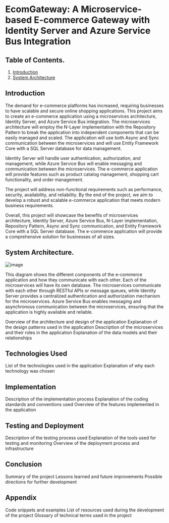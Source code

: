 # EcomGateway: A Microservice-based E-commerce Gateway with Identity Server and Azure Service Bus Integration

## Table of Contents.
1. [Introduction](#introduction)
2. [System Architecture](#system-architecture)

## Introduction

The demand for e-commerce platforms has increased, requiring businesses to have scalable and secure online shopping applications. This project aims to create an e-commerce application using a microservices architecture, Identity Server, and Azure Service Bus integration. The microservices architecture will employ the N-Layer implementation with the Repository Pattern to break the application into independent components that can be easily managed and scaled. The application will use both Async and Sync communication between the microservices and will use Entity Framework Core with a SQL Server database for data management.

Identity Server will handle user authentication, authorization, and management, while Azure Service Bus will enable messaging and communication between the microservices. The e-commerce application will provide features such as product catalog management, shopping cart functionality, and order management.

The project will address non-functional requirements such as performance, security, availability, and reliability. By the end of the project, we aim to develop a robust and scalable e-commerce application that meets modern business requirements.

Overall, this project will showcase the benefits of microservices architecture, Identity Server, Azure Service Bus, N-Layer implementation, Repository Pattern, Async and Sync communication, and Entity Framework Core with a SQL Server database. The e-commerce application will provide a comprehensive solution for businesses of all sizes.
## System Architecture.

![image](https://user-images.githubusercontent.com/68539411/223565684-642f3c07-fdc7-4881-b000-70360f859577.png)

This diagram shows the different components of the e-commerce application and how they communicate with each other. Each of the microservices will have its own database. The microservices communicate with each other through RESTful APIs or message queues, while Identity Server provides a centralized authentication and authorization mechanism for the microservices. Azure Service Bus enables messaging and asynchronous communication between the microservices, ensuring that the application is highly available and reliable.

Overview of the architecture and design of the application
Explanation of the design patterns used in the application
Description of the microservices and their roles in the application
Explanation of the data models and their relationships
## Technologies Used
List of the technologies used in the application
Explanation of why each technology was chosen
## Implementation
Description of the implementation process
Explanation of the coding standards and conventions used
Overview of the features implemented in the application
## Testing and Deployment
Description of the testing process used
Explanation of the tools used for testing and monitoring
Overview of the deployment process and infrastructure
## Conclusion
Summary of the project
Lessons learned and future improvements
Possible directions for further development
## Appendix
Code snippets and examples
List of resources used during the development of the project
Glossary of technical terms used in the project
